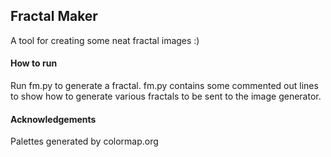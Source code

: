 ## Fractal Maker

A tool for creating some neat fractal images :)

#### How to run

Run fm.py to generate a fractal. fm.py contains some commented out lines to show how to generate various fractals to be sent to the image generator.

#### Acknowledgements

Palettes generated by colormap.org
